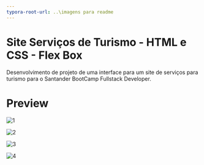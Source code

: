 ```yaml
---
typora-root-url: ..\imagens para readme
---
```


# Site Serviços de Turismo - HTML e CSS - Flex Box



Desenvolvimento de projeto de uma interface para um site de serviços para turismo para o Santander BootCamp Fullstack Developer.



# Preview

![1](/../viagens-projeto/img/1.png)

![2](/../viagens-projeto/img/2.png)

![3](/../viagens-projeto/img/3.png)

![4](/../viagens-projeto/img/4.png)

